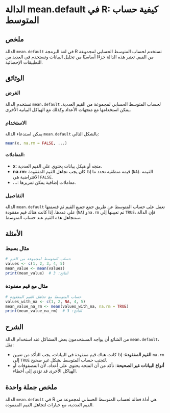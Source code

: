 <!--
Meta Description: # الدالة mean.default في R: كيفية حساب المتوسط ## ملخص الدالة `mean.default` في لغة البرمجة R تستخدم لحساب المتوسط الحسابي لمجموعة من القيم. تعتبر هذه...
Meta Keywords: القيم, mean, الدالة, المتوسط, default
-->

# الدالة mean.default في R: كيفية حساب المتوسط

## ملخص
الدالة `mean.default` في لغة البرمجة R تستخدم لحساب المتوسط الحسابي لمجموعة من القيم. تعتبر هذه الدالة جزءًا أساسيًا من تحليل البيانات وتستخدم في العديد من التطبيقات الإحصائية.

## الوثائق
### الغرض
تستخدم الدالة `mean.default` لحساب المتوسط الحسابي لمجموعة من القيم العددية. يمكن استخدامها مع متجهات الأعداد وكذلك مع الهياكل البيانية الأخرى.

### الاستخدام
يمكن استدعاء الدالة `mean.default` بالشكل التالي:
```R
mean(x, na.rm = FALSE, ...)
```
#### المعاملات:
- **x**: متجه أو هيكل بيانات يحتوي على القيم العددية.
- **na.rm**: قيمة منطقية تحدد ما إذا كان يجب تجاهل القيم المفقودة (`NA`). القيمة الافتراضية هي `FALSE`.
- **...**: معاملات إضافية يمكن تمريرها.

### التفاصيل
الدالة `mean.default` تعمل على حساب المتوسط عن طريق جمع جميع القيم ثم قسمتها على عددها. إذا كانت هناك قيم مفقودة (`NA`) و`na.rm` تم تعيينها إلى `TRUE`، فإن الدالة ستتجاهل هذه القيم عند حساب المتوسط.

## الأمثلة
### مثال بسيط
```R
# حساب المتوسط لمجموعة من القيم
values <- c(1, 2, 3, 4, 5)
mean_value <- mean(values)
print(mean_value)  # الناتج: 3
```

### مثال مع قيم مفقودة
```R
# حساب المتوسط مع تجاهل القيم المفقودة
values_with_na <- c(1, 2, NA, 4, 5)
mean_value_na_rm <- mean(values_with_na, na.rm = TRUE)
print(mean_value_na_rm)  # الناتج: 3
```

## الشرح
من الشائع أن يواجه المستخدمون بعض المشاكل عند استخدام الدالة `mean.default`، مثل:
- **القيم المفقودة**: إذا كانت هناك قيم مفقودة في البيانات، يجب التأكد من تعيين `na.rm` إلى `TRUE` لتجنب حساب المتوسط بشكل غير صحيح.
- **أنواع البيانات غير الصحيحة**: تأكد من أن المتجه يحتوي على أعداد، لأن المصفوفات أو الهياكل الأخرى قد تؤدي إلى أخطاء.

## ملخص جملة واحدة
الدالة `mean.default` في R هي أداة فعالة لحساب المتوسط الحسابي لمجموعة من القيم العددية، مع خيارات لتجاهل القيم المفقودة.